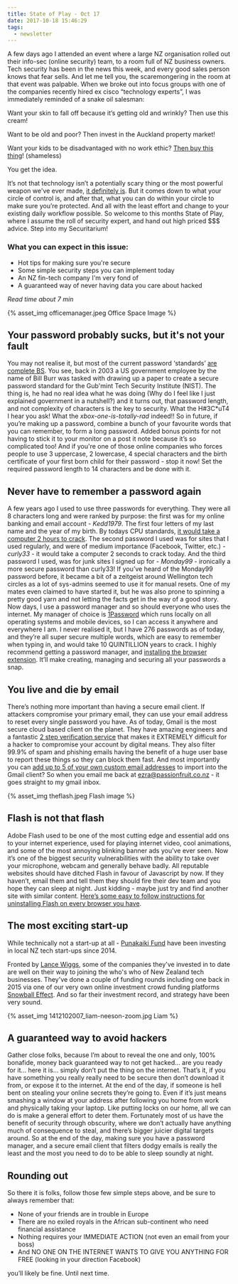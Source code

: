 ```yaml
---
title: State of Play - Oct 17
date: 2017-10-18 15:46:29
tags:
  - newsletter
---
```


A few days ago I attended an event where a large NZ organisation rolled out their info-sec (online security) team, to a room full of NZ business owners. Tech security has been in the news this week, and every good sales person knows that fear sells. And let me tell you, the scaremongering in the room at that event was palpable. When we broke out into focus groups with one of the companies recently hired ex cisco “technology experts”, I was immediately reminded of a snake oil salesman:

Want your skin to fall off because it’s getting old and wrinkly? Then use this cream!

Want to be old and poor? Then invest in the Auckland property market!

Want your kids to be disadvantaged with no work ethic? [Then buy this thing](http://dottyhq.com/)! (shameless)

You get the idea.

It’s not that technology isn’t a potentially scary thing or the most powerful weapon we've ever made, [it definitely is](https://slate.com/technology/2012/02/drones-in-home-robots-and-military-machines-pose-several-questions.html). But it comes down to what your circle of control is, and after that, what you can do within your circle to make sure you’re protected. And all with the least effort and change to your existing daily workflow possible. So welcome to this months State of Play, where I assume the roll of security expert, and hand out high priced $$$ advice. Step into my Securitarium!

### What you can expect in this issue:

*   Hot tips for making sure you're secure
*   Some simple security steps you can implement today
*   An NZ fin-tech company I'm very fond of
*   A guaranteed way of never having data you care about hacked

_Read time about 7 min_

{% asset_img officemanager.jpeg Office Space Image %}

## Your password probably sucks, but it's not your fault

You may not realise it, but most of the current password ‘standards’ [are complete BS](https://www.gizmodo.com.au/2017/08/the-guy-who-invented-those-annoying-password-rules-now-regrets-wasting-your-time/). You see, back in 2003 a US government employee by the name of Bill Burr was tasked with drawing up a paper to create a secure password standard for the Gub'mint Tech Security Institute (NIST). The thing is, he had no real idea what he was doing (Why do I feel like I just explained government in a nutshell?) and it turns out, that password length, and not complexity of characters is the key to security. What the H#3C\*uT4 I hear you ask! What the _xbox-one-is-totally-rad_ indeed!! So in future, if you’re making up a password, combine a bunch of your favourite words that you can remember, to form a long password. Added bonus points for not having to stick it to your monitor on a post it note because it’s so complicated too! And if you're one of those online companies who forces people to use 3 uppercase, 2 lowercase, 4 special characters and the birth certificate of your first born child for their password - stop it now! Set the required password length to 14 characters and be done with it.

## Never have to remember a password again

A few years ago I used to use three passwords for everything. They were all 8 characters long and were ranked by purpose: the first was for my online banking and email account - _Kedd1979_. The first four letters of my last name and the year of my birth. By todays CPU standards, [it would take a computer 2 hours to crack](https://howsecureismypassword.net/). The second password I used was for sites that I used regularly, and were of medium importance (Facebook, Twitter, etc.) - _curly33_ - it would take a computer 2 seconds to crack today. And the third password I used, was for junk sites I signed up for - _Monday99_ - ironically a more secure password than curly33! If you’ve heard of the Monday99 password before, it became a bit of a zeitgeist around Wellington tech circles as a lot of sys-admins seemed to use it for manual resets. One of my mates even claimed to have started it, but he was also prone to spinning a pretty good yarn and not letting the facts get in the way of a good story. Now days, I use a password manager and so should everyone who uses the internet. My manager of choice is [1Password](https://1password.com/) which runs locally on all operating systems and mobile devices, so I can access it anywhere and everywhere I am. I never realised it, but I have 276 passwords as of today, and they’re all super secure multiple words, which are easy to remember when typing in, and would take 10 QUINTILLION years to crack. I highly recommend getting a password manager, and [installing the browser extension](https://1password.com/downloads/mac/#browsers). It’ll make creating, managing and securing all your passwords a snap.

## You live and die by email

There’s nothing more important than having a secure email client. If attackers compromise your primary email, they can use your email address to reset every single password you have. As of today, Gmail is the most secure cloud based client on the planet. They have amazing engineers and a fantastic [2 step verification service](https://www.google.com/landing/2step/) that makes it EXTREMELY difficult for a hacker to compromise your account by digital means. They also filter 99.9% of spam and phishing emails having the benefit of a huge user base to report these things so they can block them fast. And most importantly you can [add up to 5 of your own custom email addresses](https://www.thejtsite.com/blog/single/add-a-custom-email-address-into-a-free-gmail-account) to import into the Gmail client? So when you email me back at ezra@passionfruit.co.nz - it goes straight to my gmail inbox.

{% asset_img theflash.jpeg Flash image %}

## Flash is not that flash

Adobe Flash used to be one of the most cutting edge and essential add ons to your internet experience, used for playing internet video, cool animations, and some of the most annoying blinking banner ads you’ve ever seen. Now it’s one of the biggest security vulnerabilities with the ability to take over your microphone, webcam and generally behave badly. All reputable websites should have ditched Flash in favour of Javascript by now. If they haven’t, email them and tell them they should fire their dev team and you hope they can sleep at night. Just kidding - maybe just try and find another site with similar content. [Here’s some easy to follow instructions for uninstalling Flash on every browser you have](http://marketing.passionfruit.co.nz/t/r-l-jludluky-l-o/).

## The most exciting start-up

While technically not a start-up at all - [Punakaiki Fund](https://punakaikifund.co.nz/) have been investing in local NZ tech start-ups since 2014.

Fronted by [Lance Wiggs](https://lancewiggs.com/), some of the companies they've invested in to date are well on their way to joining the who's who of New Zealand tech businesses. They've done a couple of funding rounds including one back in 2015 via one of our very own online investment crowd funding platforms [Snowball Effect](https://www.snowballeffect.co.nz/). And so far their investment record, and strategy have been very sound.

{% asset_img 1412102007_liam-neeson-zoom.jpg Liam %}

## A guaranteed way to avoid hackers

Gather close folks, because I’m about to reveal the one and only, 100% bonafide, money back guaranteed way to not get hacked… are you ready for it... here it is... simply don’t put the thing on the internet. That’s it, if you have something you really really need to be secure then don’t download it from, or expose it to the internet. At the end of the day, if someone is hell bent on stealing your online secrets they’re going to. Even if it’s just means smashing a window at your address after following you home from work and physically taking your laptop. Like putting locks on our home, all we can do is make a general effort to deter them. Fortunately most of us have the benefit of security through obscurity, where we don’t actually have anything much of consequence to steal, and there’s bigger juicier digital targets around. So at the end of the day, making sure you have a password manager, and a secure email client that filters dodgy emails is really the least and the most you need to do to be able to sleep soundly at night.

## Rounding out

So there it is folks, follow those few simple steps above, and be sure to always remember that:

*   None of your friends are in trouble in Europe
*   There are no exiled royals in the African sub-continent who need financial assistance
*   Nothing requires your IMMEDIATE ACTION (not even an email from your boss)
*   And NO ONE ON THE INTERNET WANTS TO GIVE YOU ANYTHING FOR FREE (looking in your direction Facebook)

you’ll likely be fine. Until next time.
